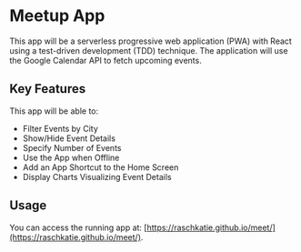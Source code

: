 # Meetup App

This app will be a serverless progressive web application (PWA) with React using a test-driven development (TDD) technique. The application will use the Google Calendar API to fetch upcoming events.

## Key Features

This app will be able to:

- Filter Events by City
- Show/Hide Event Details
- Specify Number of Events
- Use the App when Offline
- Add an App Shortcut to the Home Screen
- Display Charts Visualizing Event Details

## Usage

You can access the running app at: [https://raschkatie.github.io/meet/](https://raschkatie.github.io/meet/).
